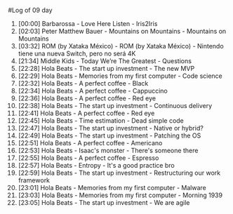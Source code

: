 #Log of 09 day

1. [00:00] Barbarossa - Love Here Listen - Iris2Iris
1. [02:03] Peter Matthew Bauer - Mountains on Mountains - Mountains on Mountains
1. [03:32] ROM (by Xataka México) - ROM (by Xataka México) - Nintendo tiene una nueva Switch, pero no será 4K
1. [21:34] Middle Kids - Today We’re The Greatest - Questions
1. [22:28] Hola Beats - The start up investment - The new MVP
1. [22:29] Hola Beats - Memories from my first computer - Code science
1. [22:32] Hola Beats - A perfect coffee - Black
1. [22:34] Hola Beats - A perfect coffee - Cappuccino
1. [22:36] Hola Beats - A perfect coffee - Red eye
1. [22:38] Hola Beats - The start up investment - Continuous delivery
1. [22:41] Hola Beats - A perfect coffee - Red eye
1. [22:45] Hola Beats - Time estimation - Dead simple code
1. [22:47] Hola Beats - The start up investment - Native or hybrid?
1. [22:49] Hola Beats - The start up investment - Patching the OS
1. [22:51] Hola Beats - A perfect coffee - Americano
1. [22:53] Hola Beats - Isaac's monster - There's someone there
1. [22:55] Hola Beats - A perfect coffee - Espresso
1. [22:57] Hola Beats - Entropy - It's a good practice bro
1. [22:59] Hola Beats - The start up investment - Restructuring our work framework
1. [23:01] Hola Beats - Memories from my first computer - Malware
1. [23:03] Hola Beats - Memories from my first computer - Morning 1939
1. [23:05] Hola Beats - The start up investment - We are agile
